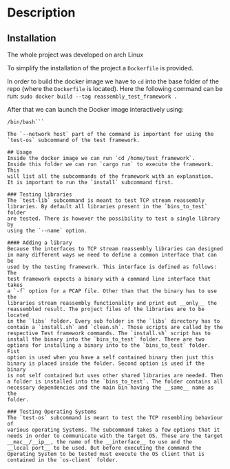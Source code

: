 # Description


## Installation
The whole project was developed on arch Linux

To simplify the installation of the project a `Dockerfile` is provided.

In order to build the docker image we have to `cd` into the base folder
of the repo (where the `Dockerfile` is located).
Here the following command can be run:
```sudo docker build --tag reassembly_test_framework .```

After that we can launch the Docker image interactively using:
```sudo docker run -i -t --network host reassembly_test_framework
/bin/bash```

The `--network host` part of the command is important for using the
`test-os` subcommand of the test framework.

## Usage
Inside the docker image we can run `cd /home/test_framework`.
Inside this folder we can run `cargo run` to execute the framework. This
will list all the subcommands of the framework with an explanation.
It is important to run the `install` subcommand first.

### Testing libraries
The `test-lib` subcommand is meant to test TCP stream reassembly
libraries. By default all libraries present in the `bins_to_test` folder
are tested. There is however the possibility to test a single library by
using the `--name` option. 

#### Adding a library
Because the interfaces to TCP stream reassembly libraries can designed
in many different ways we need to define a common interface that can be
used by the testing framework. This interface is defined as follows: The
test framework expects a binary with a command line interface that takes
a `-f` option for a PCAP file. Other than that the binary has to use the
libraries stream reassembly functionality and print out __only__ the
reassembled result. The project files of the libraries are to be located
in the `libs` folder. Every sub folder in the `libs` directory has to
contain a `install.sh` and `clean.sh`. Those scripts are called by the
respective Test framework commands. The `install.sh` script has to
install the binary into the `bins_to_test` folder. There are two
options for installing a binary into to the `bins_to_test` folder. Fist
option is used when you have a self contained binary then just this
binary is placed inside the folder. Second option is used if the binary
is not self contained but uses other shared libraries are needed. Then
a folder is installed into the `bins_to_test`. The folder contains all
necessary dependencies and the main bin having the __same__ name as the
folder.

### Testing Operating Systems
The `test-os` subcommand is meant to test the TCP resembling behaviour of
various operating Systems. The subcommand takes a few options that it
needs in order to communicate with the target OS. Those are the target
__mac__/__ip__, the name of the __interface__ to use and the
__local port__ to be used. But before executing the command the
Operating System to be tested must execute the OS client that is
contained in the `os-client` folder.
